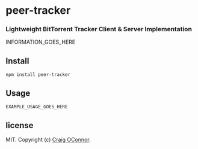 
# peer-tracker

### Lightweight BitTorrent Tracker Client & Server Implementation

INFORMATION_GOES_HERE

## Install

```
npm install peer-tracker

```

## Usage
```
EXAMPLE_USAGE_GOES_HERE

```




## license

MIT. Copyright (c) [Craig OConnor](http://connor-craig.us).
